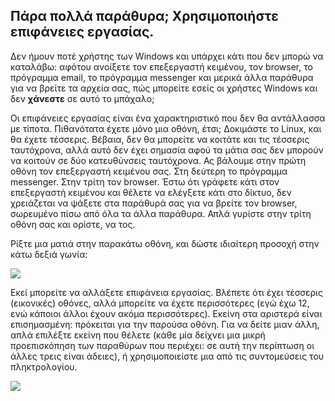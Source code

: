 



<h2>Πάρα πολλά παράθυρα; Χρησιμοποιήστε επιφάνειες εργασίας.</h2>

Δεν ήμουν ποτέ χρήστης των Windows και υπάρχει κάτι που δεν μπορώ να
καταλάβω: αφότου ανοίξετε τον επεξεργαστή κειμένου, τον browser, το πρόγραμμα
email, το πρόγραμμα messenger και μερικά άλλα παράθυρα για να βρείτε τα
αρχεία σας, πώς μπορείτε εσείς οι χρήστες Windows και δεν <b>χάνεστε</b> 
σε αυτό το μπάχαλο;

Οι επιφάνειες εργασίας είναι ένα χαρακτηριστικό που δεν θα αντάλλασσα
με τίποτα. Πιθανότατα έχετε μόνο μια οθόνη, έτσι; Δοκιμάστε το Linux, 
και θα έχετε τέσσερις. Βέβαια, δεν θα μπορείτε να κοιτάτε και τις τέσσερις
ταυτόχρονα, αλλά αυτό δεν έχει σημασία αφού τα μάτια σας δεν μπορούν να
κοιτούν σε δύο κατευθύνσεις ταυτόχρονα. Ας βάλουμε στην πρώτη οθόνη τον 
επεξεργαστή κειμένου σας. Στη δεύτερη το πρόγραμμα messenger. Στην τρίτη
τον browser. Έστω ότι γράφετε κάτι στον επεξεργαστή κειμένου και θέλετε να
ελέγξετε κάτι στο δίκτυο, δεν χρειάζεται να ψάξετε στα παράθυρά σας για να
βρείτε τον browser, σωρευμένο πίσω από όλα τα άλλα παράθυρα. Απλά γυρίστε
στην τρίτη οθόνη σας και ορίστε, να τος.

Ρίξτε μια ματιά στην παρακάτω οθόνη, και δώστε ιδιαίτερη προσοχή στην
κάτω δεξιά γωνία:

<img src="Images/workspaces.png" border="0"/>

Εκεί μπορείτε να αλλάξετε επιφάνεια εργασίας. Βλέπετε ότι έχει τέσσερις
(εικονικές) οθόνες, αλλά μπορείτε να έχετε περισσότερες (εγώ έχω 12, ενώ
κάποιοι άλλοι έχουν ακόμα περισσότερες). Εκείνη στα αριστερά είναι επισημασμένη:
πρόκειται για την παρούσα οθόνη. Για να δείτε μιαν άλλη, απλά επιλέξτε εκείνη
που θέλετε (κάθε μία δείχνει μια μικρή προεπισκόπηση των παραθύρων που περιέχει:
σε αυτή την περίπτωση οι άλλες τρεις είναι άδειες), ή χρησιμοποιείστε μια από
τις συντομεύσεις του πληκτρολογίου.

<img src="Images/workspaces_full.png" border="0"/>




